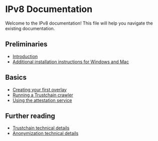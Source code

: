 # IPv8 Documentation

Welcome to the IPv8 documentation!
This file will help you navigate the existing documentation.

## Preliminaries

- [Introduction](https://github.com/Tribler/py-ipv8/blob/master/README.md)
- [Additional installation instructions for Windows and Mac](preliminaries/install_libsodium.md)

## Basics

- [Creating your first overlay](basics/overlay_tutorial.md)
- [Running a Trustchain crawler](basics/crawler_service_tutorial.md)
- [Using the attestation service](basics/attestation_tutorial.md)

## Further reading

- [Trustchain technical details](further-reading/trustchain.md)
- [Anonymization technical details](further-reading/anonymization.md)
